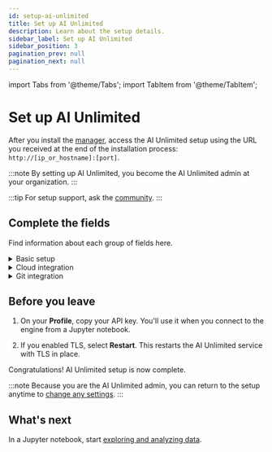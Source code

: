 ```yaml
---
id: setup-ai-unlimited
title: Set up AI Unlimited
description: Learn about the setup details.
sidebar_label: Set up AI Unlimited
sidebar_position: 3
pagination_prev: null
pagination_next: null
---
```


import Tabs from '@theme/Tabs';
import TabItem from '@theme/TabItem';

# Set up AI Unlimited

After you install the [manager](/docs/glossary.md#manager), access the AI Unlimited setup using the URL you received at the end of the installation process: `http://[ip_or_hostname]:[port]`. 

:::note
By setting up AI Unlimited, you become the AI Unlimited admin at your organization.
:::

:::tip
For setup support, ask the [community](https://support.teradata.com/community?id=community_forum&sys_id=b0aba91597c329d0e6d2bd8c1253affa).
:::

<a id="setup-fields"></a>	
## Complete the fields

Find information about each group of fields here.

<details>

<summary>Basic setup</summary>

<br />
**AI Unlimited base URL**&mdash;The URL you used to access the setup. You received it when you installed the manager.


**Git provider**&mdash;GitHub or GitLab.

**AI Unlimited log level**&mdash;The level of detail to see in AI Unlimited logs.

**Engine IP network type**

Select **Private** if you deploy the engine in the same Virtual Private Cloud as AI Unlimited.

**Public** or **Private** refers to how AI Unlimited should communicate with the engine. The engine might have a public IP address, a private IP address, or both. Indicate the type of IP address to which AI Unlimited should connect.

**Use TLS**

We recommend that you use [Transport Layer Security (TLS)](/docs/glossary.md#transport-layer-security-(tls)) to secure connections to AI Unlimited and safeguard your data in transit.

- If you are using an [application load balancer (ALB)](/docs/glossary.md#application-load-balancer), with certification termination enabled, select **False**.

- If you are using a [network load balancer (NLB)](/docs/glossary.md#network-load-balancer) or no load balancer, select **True.**

	- **AI Unlimited TLS certificate** and **AI Unlimited TLS certificate key**&mdash;If you have a certificate issued by a trusted Certificate Authority (CA), you can provide it and its key. You'll be responsible for managing the certificate lifecycle, including renewal and validation. If you have specific requirements or need more control over your certificates, bringing your own is a good option.

	- Or select **Generate Certs** to use a Teradata system-generated certificate. It automatically renews before it expires.

<br />
Select **Update**.

</details>


<details>

<summary>Cloud integration</summary>
<br />
Some of these fields are for default values. Later, when you deploy the engine from a Jupyter notebook, you can specify values, different from the defaults, for that deployment.

<Tabs>
<TabItem value="aws1" label="AWS">
<br />
**Default region**&mdash;The AWS region in which to deploy the engine. We recommend choosing the region closest to your data lake.

**Default subnet ID**&mdash;The [AWS subnet](https://docs.aws.amazon.com/vpc/latest/userguide/configure-subnets.html) to which to deploy the engine. The AWS console shows the subnets in the region.

**Default IAM role**

- The [IAM role](https://docs.aws.amazon.com/IAM/latest/UserGuide/id_roles_create.html) for the engine. Leave blank to let AI Unlimited create the role&mdash;if your security allows this. Otherwise, create a role using this policy: [ai-unlimited-engine.json](https://github.com/Teradata/ai-unlimited/blob/develop/deployments/aws/policies/ai-unlimited-engine.json).
- If AI Unlimited creates the role, it creates it for the AWS [cluster](/docs/glossary.md#cluster) that deploys the engine&mdash;each time you deploy the engine. If your organization creates the role, it must accommodate any cluster that might deploy the engine.
		
**Resource tags**&mdash;You can [tag](https://docs.aws.amazon.com/tag-editor/latest/userguide/tagging.html) the AWS resources that deploy the engine to make them easier to manage.

**Inbound security**

Use these fields to allow source traffic to reach the engine:
- **Default [CIDRs](/docs/glossary.md#classless-inter-domain-routing-(cidr))**
- **Default [security group](https://docs.aws.amazon.com/vpc/latest/userguide/working-with-security-groups.html) IDs**&mdash;If you deploy the engine in the same Virtual Private Cloud as AI Unlimited, include the AI Unlimited security group in this field to ensure that AI Unlimited can communicate with the engine.
- **Default [prefix list](https://docs.aws.amazon.com/vpc/latest/userguide/managed-prefix-lists.html) names**

**Role prefix**&mdash;If AI Unlimited creates the role, this prefix is added to the role name.

**[Permissions boundary](https://docs.aws.amazon.com/IAM/latest/UserGuide/access_policies_boundaries.html) ARN**&mdash;If your IAM entities require a boundary, you can provide one here.   

<br />
Select **Update**.

</TabItem>

<TabItem value="azure" label="Azure"> 

<br />

**Default region**&mdash;The Azure region in which to deploy the engine. We recommend choosing the region closest to your data lake.

Learn more about [Azure virtual networks](https://learn.microsoft.com/en-us/azure/virtual-network/concepts-and-best-practices).


**Default network resource group**&mdash;The resource group that contains the network.

**Default network**&mdash;The network to which to deploy the engine.

**Default subnet**&mdash;The subnet to which to deploy the engine.

**Default key vault**&mdash;The key vault, used by the engine, in which sensitive information such as passwords can be securely stored.

**Default key vault resource group**&mdash;The resource group that contains the key vault.

**Inbound security**

Use these fields to allow source traffic to reach the engine:

- **Default [CIDRs](/docs/glossary.md#classless-inter-domain-routing-(cidr))**
 
- **Default [application security group](https://learn.microsoft.com/en-us/azure/virtual-network/application-security-groups) names**&mdash; If you deploy the engine in the same Virtual Private Cloud as AI Unlimited, include the AI Unlimited application security group in this field to ensure that AI Unlimited can communicate with the engine.

**Resource tags**&mdash;You can [tag](https://learn.microsoft.com/en-us/azure/azure-resource-manager/management/tag-resources) the Azure resources that deploy the engine to make them easier to manage.

<br />
Select **Update**.

</TabItem>
</Tabs>

</details>


<details>

<summary>Git integration</summary>

<Tabs>

<TabItem value="github" label="GitHub">

<br />

**GitHub callback URL**&mdash;After authenticating a user, GitHub uses this URL to redirect back to the manager. This was provided to the OAuth app [when it was created](docs/resources/create-oauth-app.md).

**GitHub base URL**&mdash;The URL for your GitHub instance.

**GitHub client ID** and **GitHub client secret**&mdash;The credentials received from GitHub when your [OAuth app was created](/docs/resources/create-oauth-app.md).

**Organization access**

Two organizations in your GitHub account can help with access control and repository management:

- Members of the **Authorizing organization** are able to sign in and authenticate themselves in AI Unlimited. If you don't specify an organization, any GitHub account user can sign in and authenticate.

- Project repositories are created in the **Repository organization**. If you don't specify an organization, projects will be in your personal GitHub space.

<br/>
Select **Update**.

Select **Sign In**. Then, if prompted, sign in.

</TabItem>

<TabItem value="gitlab" label="GitLab">

<br />

**GitLab callback URL**&mdash;After authenticating a user, GitLab uses this URL to redirect back to the manager. This was provided to the OAuth app [when it was created](docs/resources/create-oauth-app.md).

**GitLab base URL**&mdash;The URL for your GitLab instance.

**GitLab client ID** and **GitLab client secret**&mdash;The credentials received from GitLab when your [OAuth app was created](/docs/resources/create-oauth-app.md).

**Group access**

Two groups in your GitLab account can help with access control and repository management:

- Members of the **Authorizing group** are able to sign in and authenticate themselves in AI Unlimited. If you don't specify a group, any GitLab account user can sign in and authenticate.

- All project repositories are created in the **Repository group**. If you don't specify a group, projects will be in your personal GitLab space.

<br/>
Select **Update**.

Select **Sign In**. Then, if prompted, sign in.

</TabItem>
</Tabs>

</details>


## Before you leave

1. On your **Profile**, copy your API key.
    You'll use it when you connect to the engine from a Jupyter notebook.

2. If you enabled TLS, select **Restart**. This restarts the AI Unlimited service with TLS in place.

Congratulations! AI Unlimited setup is now complete.


:::note
Because you are the AI Unlimited admin, you can return to the setup anytime to [change any settings](/docs/manage-ai-unlimited/change-settings.md). 
:::


## What's next

In a Jupyter notebook, start [exploring and analyzing data](/docs/explore-and-analyze-data/).

